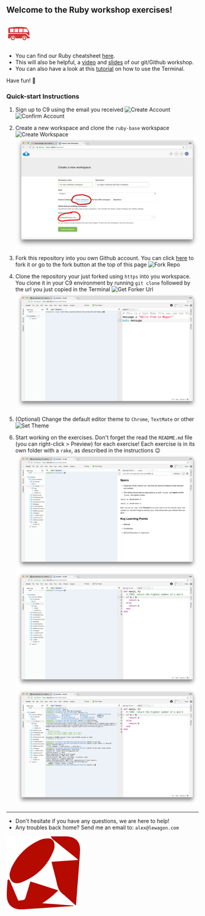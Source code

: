 ## Welcome to the Ruby workshop exercises!

![Le Wagon Logo](/_images/logo.png)

- You can find our Ruby cheatsheet [here](https://github.com/lewagon/ruby-101).
- This will also be helpful, a [video](https://www.youtube.com/watch?v=Z9fIBT2NBGY) and [slides](https://www.slideshare.net/ssaunier/le-wagon-git-github) of our git/Github workshop.
- You can also have a look at this [tutorial](https://wsvincent.com/terminal-command-line-for-beginners/) on how to use the Terminal.

Have fun! :tada:

### Quick-start Instructions

1. Sign up to C9 using the email you received
![Create Account](/_images/create_account.png)
![Confirm Account](/_images/confirm_account.png)


2. Create a new workspace and clone the `ruby-base` workspace
![Create Workspace](/_images/create_workspace.png)
![Clone Workspace](/_images/clone_workspace.png)

3. Fork this repository into you own Github account. You can click [here](https://github.com/lewagon/ruby-101-challenges/fork) to fork it or go to the fork button at the top of this page
![Fork Repo](/_images/fork_repo.png)

4. Clone the repository your just forked using `https` into you workspace. You clone it in your C9 environment by running `git clone` followed by the url you just copied in the Terminal
![Get Forker Url](/_images/clone_forked_repo.png)
![Clone Forked Repo Repo](/_images/git_clone.png)

5. (Optional) Change the default editor theme to `Chrome`, `TextMate` or other
![Set Theme](/_images/set_editor_theme.png)

6. Start working on the exercises. Don't forget the read the `README.md` file (you can right-click > Preview) for each exercise! Each exercise is in its own folder with a `rake`, as described in the instructions :wink:
![Readme](/_images/readme_view.png)
![Coding](/_images/coding_view.png)
![Run Push Code](/_images/run_push.png)

---

- Don't hesitate if you have any questions, we are here to help!
- Any troubles back home? Send me an email to: `alex@lewagon.com`

![Ruby](/_images/ruby.png)
